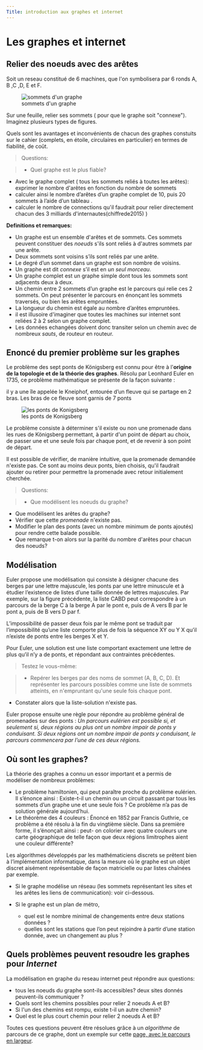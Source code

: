 ```yaml
---
Title: introduction aux graphes et internet
---
```


# Les graphes et internet
## Relier des noeuds avec des arêtes
Soit un reseau constitué de 6 machines, que l'on symbolisera par 6 ronds A, B ,C ,D, E et F.


<figure>
  <img src="../images/ABC.png" alt="sommets d'un graphe">
  <figcaption>sommets d'un graphe</figcaption>
</figure>

Sur une feuille, relier ses sommets ( pour que le graphe soit "connexe"). Imaginez plusieurs types de figures. 

Quels sont les avantages et inconvénients de chacun des graphes constuits sur le cahier (complets, en étoile, circulaires en particulier) en termes de fiabilité, de coût.

> Questions:

> * Quel graphe est le plus fiable?
* Avec le graphe complet ( tous les sommets reliés à toutes les arêtes): exprimer le nombre d'arêtes en fonction du nombre de sommets
* calculer ainsi le nombre d’arêtes d’un graphe complet de 10, puis 20 sommets à l’aide d’un tableau .
* calculer le nombre de connections qu'il faudrait pour relier directement chacun des 3 milliards d'internautes(chiffrede2015) )

**Definitions et remarques:**

* Un graphe est un ensemble d'arêtes et de sommets. Ces sommets peuvent constituer des *noeuds* s'ils sont reliés à d'autres sommets par une arête.
* Deux sommets sont voisins s’ils sont reliés par une arête.
* Le degré d’un sommet dans un graphe est son nombre de voisins.
* Un graphe est dit *connexe* s’il est en *un seul morceau*.
* Un graphe complet est un graphe simple dont tous les sommets sont adjacents deux à deux.
* Un chemin entre 2 sommets d’un graphe est le parcours qui relie ces 2 sommets. On peut présenter le parcours en énonçant les sommets traversés, ou bien les arêtes empruntées.
* La longueur du chemin est égale au nombre d’arêtes empruntées.
* il est illusoire d'imaginer que toutes les machines sur internet sont reliées 2 à 2 selon un graphe complet.
* Les données echangées doivent donc transiter selon un chemin avec de nombreux *sauts*, de routeur en routeur.
 
## Enoncé du premier problème sur les graphes
Le problème des sept ponts de Königsberg est connu pour être à l'**origine de la topologie et de la théorie des graphes**. Résolu par Leonhard Euler en 1735, ce problème mathématique se présente de la façon suivante :

il y a une île appelée le Kneiphof, entourée d’un fleuve qui se partage en 2 bras. Les bras de ce fleuve sont garnis de 7 ponts


<figure>
  <img src="../images/euler1.png" alt="les ponts de Konigsberg">
  <figcaption>les ponts de Konigsberg</figcaption>
</figure>

Le problème consiste à déterminer s'il existe ou non une promenade dans les rues de Königsberg permettant, à partir d'un point de départ au choix, de passer une et une seule fois par chaque pont, et de revenir à son point de départ.

 Il est possible de vérifier, de manière intuitive, que la promenade demandée n'existe pas. Ce sont au moins deux ponts, bien choisis, qu'il faudrait ajouter ou retirer pour permettre la promenade avec retour initialement cherchée.
 
> Questions:

> * Que modélisent les noeuds du graphe?
* Que modélisent les arêtes du graphe?
* Vérifier que cette *promenade* n'existe pas. 
* Modifier le plan des ponts (avec un nombre minimum de ponts ajoutés) pour rendre cette balade possible.
* Que remarque t-on alors sur la parité du nombre d'arêtes pour chacun des noeuds?


## Modélisation
Euler propose une modélisation qui consiste à désigner chacune des berges par une lettre majuscule, les ponts par une lettre minuscule et à étudier l’existence de listes d’une taille donnée de lettres majuscules. Par exemple, sur la figure précédente, la liste CABD peut correspondre à un parcours de la berge C à la berge A par le pont e, puis de A vers B par le pont a, puis de B vers D par f.

L’impossibilité de passer deux fois par le même pont se traduit par l’impossibilité qu’une liste comporte plus de fois la séquence XY ou Y X qu’il n’existe de ponts entre les berges X et Y.

Pour Euler, une solution est une liste comportant exactement une lettre de plus qu’il n’y a de ponts, et répondant aux contraintes précédentes.

> Testez le vous-même:

> * Repérer les berges par des noms de sommet (A, B, C, D). Et représenter les parcours possibles comme une liste de sommets atteints, en n'empruntant qu'une seule fois chaque pont. 
* Constater alors que la liste-solution n'existe pas.

Euler propose ensuite une règle pour répondre au problème général de promenades sur des ponts :
*Un parcours eulérien est possible si, et seulement si, deux régions au plus ont un nombre impair de ponts y conduisant. Si deux régions ont un nombre impair de ponts y conduisant, le parcours commencera par l’une de ces deux régions.*

## Où sont les graphes?
La théorie des graphes a connu un essor important et a permis de modéliser de nombreux problèmes:

* Le problème hamiltonien, qui peut paraître proche du problème eulérien. Il s’énonce ainsi : Existe-t-il un chemin ou un circuit passant par tous les sommets d’un graphe une et une seule fois ? Ce problème n’a pas de solution générale aujourd’hui.
* Le théorème des 4 couleurs : Énoncé en 1852 par Francis Guthrie, ce problème a été résolu à la fin du vingtième siècle. Dans sa première forme, il s’énonçait ainsi : peut- on colorier avec quatre couleurs une carte géographique de telle façon que deux régions limitrophes aient une couleur différente?

Les algorithmes développés par les mathématiciens discrets se prêtent bien à l’implémentation informatique, dans la mesure où le graphe est un objet discret aisément représentable de façon matricielle ou par listes chaînées par exemple.

* Si le graphe modélise un réseau (les sommets représentant les sites et les arêtes les
liens de communication): voir ci-dessous.

* Si le graphe est un plan de métro,
	* quel est le nombre minimal de changements entre deux stations données ?
	* quelles sont les stations que l’on peut rejoindre à partir d’une station donnée, avec
un changement au plus ?

## Quels problèmes peuvent resoudre les graphes pour *Internet*
La modélisation en graphe du reseau internet peut répondre aux questions:

* tous les noeuds du graphe sont-ils accessibles? deux sites donnés peuvent-ils communiquer ?
* Quels sont les chemins possibles pour relier 2 noeuds A et B?
* Si l'un des chemins est rompu, existe t-il un autre chemin?
* Quel est le plus court chemin pour relier 2 noeuds A et B?

Toutes ces questions peuvent être résolues grâce à un *algorithme* de parcours de ce graphe, dont un exemple sur cette [page, avec le parcours en largeur](../page2/).


